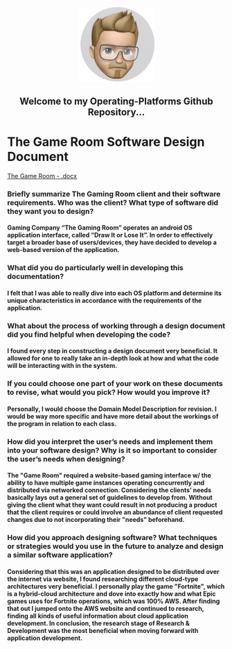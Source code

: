 <p align="center"><img src="https://github.com/va-nilla-gorilla/CPlusPlus/blob/main/thumbnail_IMG_0037.jpg?raw=true" width="175" title="hover text"></p>

<h2 align="center"> Welcome to my Operating-Platforms Github Repository...</h2>

<h1>The Game Room Software Design Document</h1>

<a href="https://github.com/va-nilla-gorilla/Operating-Platforms/blob/main/7-1%20Final%20Design%20Document.docx">The Game Room - .docx</a></br>

<h3>Briefly summarize The Gaming Room client and their software requirements. Who was the client? What type of software did they want you to design?</h3>

<h4>Gaming Company “The Gaming Room” operates an android OS application interface, called “Draw It or Lose It”. In order to effectively target a broader base of users/devices, they have decided to develop a web-based version of the application.</h4>

<h3>What did you do particularly well in developing this documentation?</h3>

<h4>I felt that I was able to really dive into each OS platform and determine its unique characteristics in accordance with the requirements of the application. </h4>

<h3>What about the process of working through a design document did you find helpful when developing the code?</h3>

<h4>I found every step in constructing a design document very beneficial. It allowed for one to really take an in-depth look at how and what the code will be interacting with in the system.</h4>

<h3>If you could choose one part of your work on these documents to revise, what would you pick? How would you improve it?</h3>

<h4>Personally, I would choose the Domain Model Description for revision. I would be way more specific and have more detail about the workings of the program in relation to each class.</h4>

<h3>How did you interpret the user’s needs and implement them into your software design? Why is it so important to consider the user’s needs when designing?</h3>

<h4>The "Game Room" required a website-based gaming interface w/ the ability to have multiple game instances operating concurrently and distributed via networked connection. Considering the clients’ needs basically lays out a general set of guidelines to develop from. Without giving the client what they want could result in not producing a product that the client requires or could involve an abundance of client requested changes due to not incorporating their "needs" beforehand.</h4>

<h3>How did you approach designing software? What techniques or strategies would you use in the future to analyze and design a similar software application?</h3>

<h4>Considering that this was an application designed to be distributed over the internet via website, I found researching different cloud-type architectures very beneficial. I personally play the game "Fortnite", which is a hybrid-cloud architecture and dove into exactly how and what Epic games uses for Fortnite operations, which was 100% AWS. After finding that out I jumped onto the AWS website and continued to research, finding all kinds of useful information about cloud application development. In conclusion, the research stage of Research & Development was the most beneficial when moving forward with application development.</h4>
